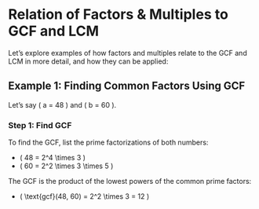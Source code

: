 # Relation of Factors & Multiples to GCF and LCM

Let’s explore examples of how factors and multiples relate to the GCF and LCM in more detail, and how they can be applied:

## Example 1: Finding Common Factors Using GCF

Let’s say \( a = 48 \) and \( b = 60 \).

### Step 1: Find GCF

To find the GCF, list the prime factorizations of both numbers:

- \( 48 = 2^4 \times 3 \)
- \( 60 = 2^2 \times 3 \times 5 \)

The GCF is the product of the lowest powers of the common prime factors:

- \( \text{gcf}(48, 60) = 2^2 \times 3 = 12 \)
